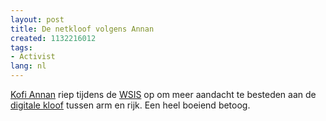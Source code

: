 ```yaml
---
layout: post
title: De netkloof volgens Annan
created: 1132216012
tags:
- Activist
lang: nl
---
```

[Kofi Annan](http://en.wikipedia.org/wiki/Kofi_Annan) riep tijdens de [WSIS](http://www.itu.int/wsis/) op om meer aandacht te besteden aan de [digitale kloof](http://news.bbc.co.uk/1/hi/technology/4443392.stm) tussen arm en rijk. Een heel boeiend betoog.
